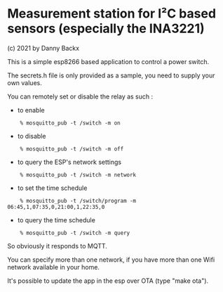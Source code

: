 # Measurement station for I²C based sensors (especially the INA3221)
(c) 2021 by Danny Backx

This is a simple esp8266 based application to control a power switch.

The secrets.h file is only provided as a sample, you need to supply your own values.

You can remotely set or disable the relay as such :
 - to enable
```
    % mosquitto_pub -t /switch -m on
```
 - to disable
```
    % mosquitto_pub -t /switch -m off
```
 - to query the ESP's network settings
```
    % mosquitto_pub -t /switch -m network
```
 - to set the time schedule
```
    % mosquitto_pub -t /switch/program -m 06:45,1,07:35,0,21:00,1,22:35,0
```
 - to query the time schedule
```
    % mosquitto_pub -t /switch -m query
```

So obviously it responds to MQTT.

You can specify more than one network, if you have more than one Wifi network available in your home.

It's possible to update the app in the esp over OTA (type "make ota").

